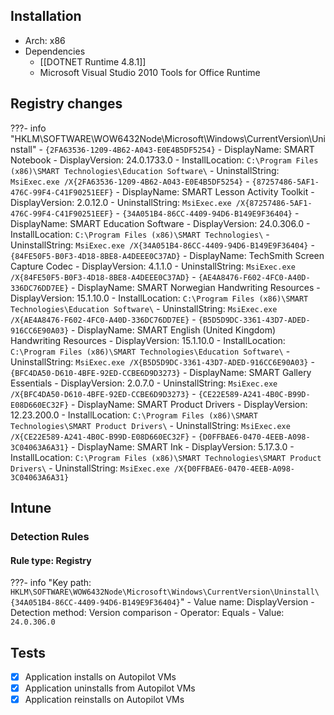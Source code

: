 ## Installation
- Arch: x86
- Dependencies
	- [[DOTNET Runtime 4.8.1]]
	- Microsoft Visual Studio 2010 Tools for Office Runtime
## Registry changes
???- info "HKLM\SOFTWARE\WOW6432Node\Microsoft\Windows\CurrentVersion\Uninstall"
	- `{2FA63536-1209-4B62-A043-E0E4B5DF5254}`
		- DisplayName: SMART Notebook
		- DisplayVersion: 24.0.1733.0
		- InstallLocation: `C:\Program Files (x86)\SMART Technologies\Education Software\`
		- UninstallString: `MsiExec.exe /X{2FA63536-1209-4B62-A043-E0E4B5DF5254}`
	- `{87257486-5AF1-476C-99F4-C41F90251EEF}`
		- DisplayName: SMART Lesson Activity Toolkit
		- DisplayVersion: 2.0.12.0
		- UninstallString: `MsiExec.exe /X{87257486-5AF1-476C-99F4-C41F90251EEF}`
	- `{34A051B4-86CC-4409-94D6-B149E9F36404}`
		- DisplayName: SMART Education Software
		- DisplayVersion: 24.0.306.0
		- InstallLocation: `C:\Program Files (x86)\SMART Technologies\`
		- UninstallString: `MsiExec.exe /X{34A051B4-86CC-4409-94D6-B149E9F36404}`
	- `{84FE50F5-B0F3-4D18-8BE8-A4DEEE0C37AD}`
		- DisplayName: TechSmith Screen Capture Codec
		- DisplayVersion: 4.1.1.0
		- UninstallString: `MsiExec.exe /X{84FE50F5-B0F3-4D18-8BE8-A4DEEE0C37AD}`
	- `{AE4A8476-F602-4FC0-A40D-336DC76DD7EE}`
		- DisplayName: SMART Norwegian Handwriting Resources
		- DisplayVersion: 15.1.10.0
		- InstallLocation: `C:\Program Files (x86)\SMART Technologies\Education Software\`
		- UninstallString: `MsiExec.exe /X{AE4A8476-F602-4FC0-A40D-336DC76DD7EE}`
	- `{B5D5D9DC-3361-43D7-ADED-916CC6E90A03}`
		- DisplayName: SMART English (United Kingdom) Handwriting Resources
		- DisplayVersion: 15.1.10.0
		- InstallLocation: `C:\Program Files (x86)\SMART Technologies\Education Software\`
		- UninstallString: `MsiExec.exe /X{B5D5D9DC-3361-43D7-ADED-916CC6E90A03}`
	- `{BFC4DA50-D610-4BFE-92ED-CCBE6D9D3273}`
		- DisplayName: SMART Gallery Essentials
		- DisplayVersion: 2.0.7.0
		- UninstallString: `MsiExec.exe /X{BFC4DA50-D610-4BFE-92ED-CCBE6D9D3273}`
	- `{CE22E589-A241-4B0C-B99D-E08D660EC32F}`
		- DisplayName: SMART Product Drivers
		- DisplayVersion: 12.23.200.0
		- InstallLocation: `C:\Program Files (x86)\SMART Technologies\SMART Product Drivers\`
		- UninstallString: `MsiExec.exe /X{CE22E589-A241-4B0C-B99D-E08D660EC32F}`
	- `{D0FFBAE6-0470-4EEB-A098-3C04063A6A31}`
		- DisplayName: SMART Ink
		- DisplayVersion: 5.17.3.0
		- InstallLocation: `C:\Program Files (x86)\SMART Technologies\SMART Product Drivers\`
		- UninstallString: `MsiExec.exe /X{D0FFBAE6-0470-4EEB-A098-3C04063A6A31}`
## Intune
### Detection Rules
#### Rule type: Registry
???- info "Key path: `HKLM\SOFTWARE\WOW6432Node\Microsoft\Windows\CurrentVersion\Uninstall\{34A051B4-86CC-4409-94D6-B149E9F36404}`"
	- Value name: DisplayVersion
	- Detection method: Version comparison
	- Operator: Equals
	- Value: `24.0.306.0`
## Tests
- [x] Application installs on Autopilot VMs
- [x] Application uninstalls from Autopilot VMs
- [x] Application reinstalls on Autopilot VMs